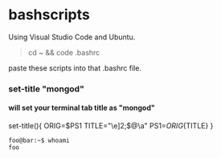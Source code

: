 # bashscripts
Using Visual Studio Code and Ubuntu.
> cd ~ && code .bashrc

paste these scripts into that .bashrc file.

### set-title "mongod"
#### will set your terminal tab title as "mongod"
set-title(){
  ORIG=$PS1
  TITLE="\e]2;$@\a"
  PS1=${ORIG}${TITLE}
}

```console
foo@bar:~$ whoami
foo
```